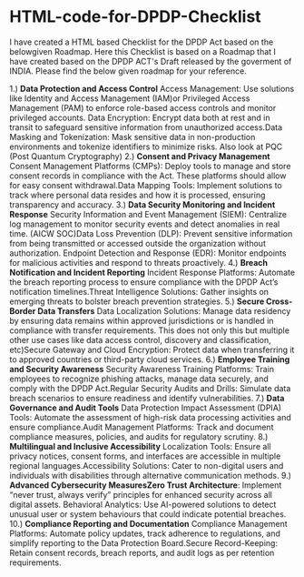 # HTML-code-for-DPDP-Checklist
I have created a HTML based Checklist for the DPDP Act based on the belowgiven Roadmap.
Here this Checklist is based on a Roadmap that I have created based on the DPDP ACT's Draft released by the goverment of INDIA.
Please find the below given roadmap for your reference.

1.) **Data Protection and Access Control** Access Management: Use solutions like Identity and Access Management (IAM)or Privileged Access Management (PAM) to enforce role-based access controls and monitor privileged accounts. Data Encryption: Encrypt data both at rest and in transit to safeguard sensitive information from unauthorized access.Data Masking and Tokenization: Mask sensitive data in non-production environments and tokenize identifiers to minimize risks. Also look at PQC (Post Quantum Cryptography)
2.) **Consent and Privacy Management** Consent Management Platforms (CMPs): Deploy tools to manage and store consent records in compliance with the Act. These platforms should allow for easy consent withdrawal.Data Mapping Tools: Implement solutions to track where personal data resides and how it is processed, ensuring transparency and accuracy.
3.) **Data Security Monitoring and Incident Response** Security Information and Event Management (SIEM): Centralize log management to monitor security events and detect anomalies in real time. (AICW SOC)Data Loss Prevention (DLP): Prevent sensitive information from being transmitted or accessed outside the organization without authorization. Endpoint Detection and Response (EDR): Monitor endpoints for malicious activities and respond to threats proactively.
4.) **Breach Notification and Incident Reporting** Incident Response Platforms: Automate the breach reporting process to ensure compliance with the DPDP Act’s notification timelines.Threat Intelligence Solutions: Gather insights on emerging threats to bolster breach prevention strategies.
5.) **Secure Cross-Border Data Transfers** Data Localization Solutions: Manage data residency by ensuring data remains within approved jurisdictions or is handled in compliance with transfer requirements. This does not only this but multiple other use cases like data access control, discovery and classification, etc)Secure Gateway and Cloud Encryption: Protect data when transferring it to approved countries or third-party cloud services.
6.) **Employee Training and Security Awareness** Security Awareness Training Platforms: Train employees to recognize phishing attacks, manage data securely, and comply with the DPDP Act.Regular Security Audits and Drills: Simulate data breach scenarios to ensure readiness and identify vulnerabilities.
7.) **Data Governance and Audit Tools** Data Protection Impact Assessment (DPIA) Tools: Automate the assessment of high-risk data processing activities and ensure compliance.Audit Management Platforms: Track and document compliance measures, policies, and audits for regulatory scrutiny.
8.) **Multilingual and Inclusive Accessibility** Localization Tools: Ensure all privacy notices, consent forms, and interfaces are accessible in multiple regional languages.Accessibility Solutions: Cater to non-digital users and individuals with disabilities through alternative communication methods.
9.) **Advanced Cybersecurity MeasuresZero Trust Architecture**: Implement “never trust, always verify” principles for enhanced security across all digital assets. Behavioral Analytics: Use AI-powered solutions to detect unusual user or system behaviours that could indicate potential breaches. 
10.) **Compliance Reporting and Documentation** Compliance Management Platforms: Automate policy updates, track adherence to regulations, and simplify reporting to the Data Protection Board.Secure Record-Keeping: Retain consent records, breach reports, and audit logs as per retention requirements.
